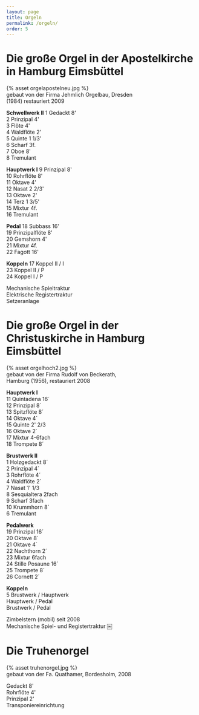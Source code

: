 ```yaml
---
layout: page
title: Orgeln
permalink: /orgeln/
order: 5
---
```

# Die große Orgel in der Apostelkirche in Hamburg Eimsbüttel
{% asset orgelapostelneu.jpg %}  
gebaut von der Firma Jehmlich Orgelbau, Dresden  
(1984) restauriert 2009  

**Schwellwerk II**
1 Gedackt 8'  
2 Prinzipal 4'  
3 Flöte 4'  
4 Waldflöte 2'  
5 Quinte 1 1/3'  
6 Scharf 3f.  
7 Oboe 8'  
8 Tremulant  

**Hauptwerk I**
9 Prinzipal 8'  
10 Rohrflöte 8'  
11 Oktave 4'  
12 Nasat 2 2/3'  
13 Oktave 2'  
14 Terz 1 3/5'  
15 Mixtur 4f.  
16 Tremulant  

**Pedal**
18 Subbass 16'  
19 Prinzipalflöte 8'  
20 Gemshorn 4'  
21 Mixtur 4f.  
22 Fagott 16'  

**Koppeln**
17 Koppel II / I  
23 Koppel II / P  
24 Koppel I / P  

Mechanische Spieltraktur  
Elektrische Registertraktur  
Setzeranlage  

# Die große Orgel in der Christuskirche in Hamburg Eimsbüttel
{% asset orgelhoch2.jpg %}  
gebaut von der Firma Rudolf von Beckerath,  
Hamburg (1956), restauriert 2008

**Hauptwerk I**  
11 Quintadena 16´  
12 Prinzipal 8´  
13 Spitzflöte 8´  
14 Oktave 4´  
15 Quinte 2' 2/3  
16 Oktave 2´  
17 Mixtur 4-6fach  
18 Trompete 8´  

**Brustwerk II**  
1 Holzgedackt 8´  
2 Prinzipal 4´  
3 Rohrflöte 4´  
4 Waldflöte 2´  
7 Nasat 1' 1/3  
8 Sesquialtera 2fach  
9 Scharf 3fach  
10 Krummhorn 8´  
6 Tremulant  

**Pedalwerk**  
19 Prinzipal 16´  
20 Oktave 8´  
21 Oktave 4´  
22 Nachthorn 2´  
23 Mixtur 6fach  
24 Stille Posaune 16´  
25 Trompete 8´  
26 Cornett 2´  

**Koppeln**  
5 Brustwerk / Hauptwerk  
Hauptwerk / Pedal  
Brustwerk / Pedal  

Zimbelstern (mobil) seit 2008  
Mechanische Spiel- und Registertraktur
￼

# Die Truhenorgel
{% asset truhenorgel.jpg %}  
gebaut von der Fa. Quathamer, Bordesholm, 2008

Gedackt 8'  
Rohrflöte 4'  
Prinzipal 2'  
Transponiereinrichtung  
